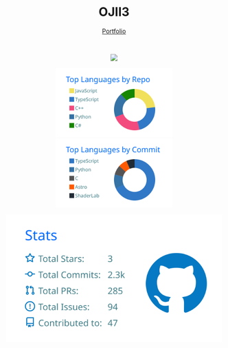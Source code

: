 <h1 align="center">OJII3</h1>

<p align="center">
  <a href="https://ojii3.github.io /">Portfolio</a>
</p>
<br />

<p align="center">
  <img src="https://github-readme-stats.vercel.app/api?username=ojii3&show_icons=true&theme=transparent&hide_border=true">
</p>

<p align="center">
  <img height="160" src="https://raw.githubusercontent.com/OJII3/OJII3/main/profile-summary-card-output/transparent/1-repos-per-language.svg">
  <img height="160" src="https://raw.githubusercontent.com/OJII3/OJII3/main/profile-summary-card-output/transparent/2-most-commit-language.svg">
</p>

<p align="center" height="160">
  <img src="https://raw.githubusercontent.com/OJII3/OJII3/main/profile-summary-card-output/transparent/3-stats.svg">
</p>
